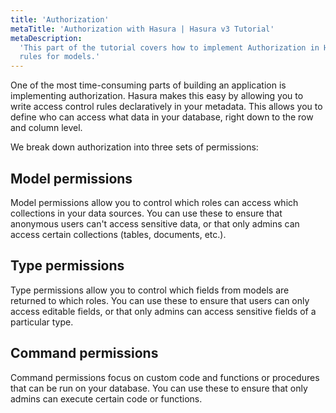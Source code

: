 ```yaml
---
title: 'Authorization'
metaTitle: 'Authorization with Hasura | Hasura v3 Tutorial'
metaDescription:
  'This part of the tutorial covers how to implement Authorization in Hasura v3 by defining role-based access control
  rules for models.'
---
```


One of the most time-consuming parts of building an application is implementing authorization. Hasura makes this easy by
allowing you to write access control rules declaratively in your metadata. This allows you to define who can access what
data in your database, right down to the row and column level.

We break down authorization into three sets of permissions:

## Model permissions

Model permissions allow you to control which roles can access which collections in your data sources. You can use these
to ensure that anonymous users can't access sensitive data, or that only admins can access certain collections (tables,
documents, etc.).

## Type permissions

Type permissions allow you to control which fields from models are returned to which roles. You can use these to ensure
that users can only access editable fields, or that only admins can access sensitive fields of a particular type.

## Command permissions

Command permissions focus on custom code and functions or procedures that can be run on your database. You can use these
to ensure that only admins can execute certain code or functions.
